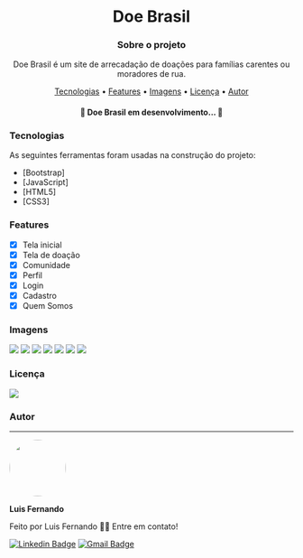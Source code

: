 <h1 align="center">Doe Brasil</h1>

<h3 align="center">Sobre o projeto</h3>

<p align="center">Doe Brasil é um site de arrecadação de doações para famílias carentes ou moradores de rua.</p>

<p align="center">
 <a href="#tecnologias">Tecnologias</a> • 
 <a href="#features">Features</a> • 
 <a href="#imagens">Imagens</a> • 
 <a href="#licença">Licença</a> • 
 <a href="#autor">Autor</a>
</p>

<h4 align="center"> 
	🚧  Doe Brasil em desenvolvimento...  🚧
</h4>
 
 ### Tecnologias

As seguintes ferramentas foram usadas na construção do projeto:

- [Bootstrap]
- [JavaScript]
- [HTML5]
- [CSS3]

### Features

- [x] Tela inicial
- [x] Tela de doação
- [x] Comunidade
- [x] Perfil
- [x] Login
- [x] Cadastro
- [x] Quem Somos

### Imagens

<img src="https://github.com/luisfernandodass/IMAGENS/blob/main/doebrasil-imagens/index-1.png"> <img src="https://github.com/luisfernandodass/IMAGENS/blob/maindoebrasil-imagens//doe-1.png"> <img src="https://github.com/luisfernandodass/IMAGENS/blob/main/doebrasil-imagens/comunidade.png"> <img src="https://github.com/luisfernandodass/IMAGENS/blob/main/doebrasil-imagens/perfil.png"> <img src="https://github.com/luisfernandodass/IMAGENS/blob/main/doebrasil-imagens/cadastro.png"> <img src="https://github.com/luisfernandodass/IMAGENS/blob/main/doebrasil-imagens/login.png"> <img src="https://github.com/luisfernandodass/IMAGENS/blob/main/doebrasil-imagens/quemSomos.png">


### Licença
<img src="https://img.shields.io/github/license/luisfernandodass/doebrasil"/>

### Autor
---


 <img style="border-radius: 50%;" src="https://avatars.githubusercontent.com/u/67171626?s=460&u=609fc063322b859752a5675bd4e17657e650a389&v=4" width="100px;" alt=""/>
 
 <b>Luis Fernando</b>
 
Feito por Luis Fernando 👋🏽 Entre em contato!

[![Linkedin Badge](https://img.shields.io/badge/-Luis-blue?style=flat-square&logo=Linkedin&logoColor=white&link=https://www.linkedin.com/in/luisfernando/)](https://www.linkedin.com/in/luisfernando/) 
[![Gmail Badge](https://img.shields.io/badge/-luisfernandodass@gmail.com-c14438?style=flat-square&logo=Gmail&logoColor=white&link=mailto:luisfernandodass@gmail.com)](mailto:luisfernandodass@gmail.com)
